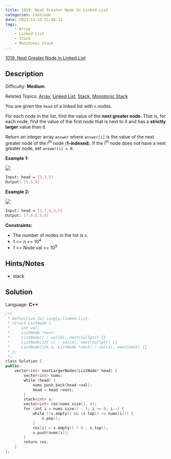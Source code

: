 ```yaml
---
title: 1019. Next Greater Node In Linked List
categories: Leetcode
date: 2023-12-15 21:48:13
tags:
    - Array
    - Linked List
    - Stack
    - Monotonic Stack
---
```


[1019\. Next Greater Node In Linked List](https://leetcode.com/problems/next-greater-node-in-linked-list/)

## Description

Difficulty: **Medium**

Related Topics: [Array](https://leetcode.com/tag/https://leetcode.com/tag/array//), [Linked List](https://leetcode.com/tag/https://leetcode.com/tag/linked-list//), [Stack](https://leetcode.com/tag/https://leetcode.com/tag/stack//), [Monotonic Stack](https://leetcode.com/tag/https://leetcode.com/tag/monotonic-stack//)

You are given the `head` of a linked list with `n` nodes.

For each node in the list, find the value of the **next greater node**. That is, for each node, find the value of the first node that is next to it and has a **strictly larger** value than it.

Return an integer array `answer` where `answer[i]` is the value of the next greater node of the i<sup>th</sup> node (**1-indexed**). If the i<sup>th</sup> node does not have a next greater node, set `answer[i] = 0`.

**Example 1:**

![](https://assets.leetcode.com/uploads/2021/08/05/linkedlistnext1.jpg)

```bash
Input: head = [2,1,5]
Output: [5,5,0]
```

**Example 2:**

![](https://assets.leetcode.com/uploads/2021/08/05/linkedlistnext2.jpg)

```bash
Input: head = [2,7,4,3,5]
Output: [7,0,5,5,0]
```

**Constraints:**

* The number of nodes in the list is `n`.
* 1 <= n <= 10<sup>4</sup>
* 1 <= Node.val <= 10<sup>9</sup>

## Hints/Notes

* stack

## Solution

Language: **C++**

```C++
/**
 * Definition for singly-linked list.
 * struct ListNode {
 *     int val;
 *     ListNode *next;
 *     ListNode() : val(0), next(nullptr) {}
 *     ListNode(int x) : val(x), next(nullptr) {}
 *     ListNode(int x, ListNode *next) : val(x), next(next) {}
 * };
 */
class Solution {
public:
    vector<int> nextLargerNodes(ListNode* head) {
        vector<int> nums;
        while (head) {
            nums.push_back(head->val);
            head = head->next;
        }
        stack<int> s;
        vector<int> res(nums.size(), 0);
        for (int i = nums.size() - 1; i >= 0; i--) {
            while (!s.empty() && (s.top() <= nums[i])) {
                s.pop();
            }
            res[i] = s.empty() ? 0 : s.top();
            s.push(nums[i]);
        }
        return res;
    }
};
```
